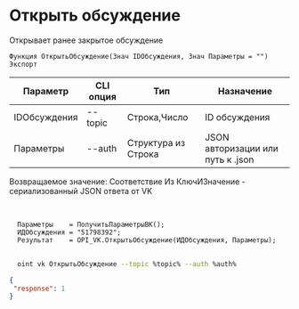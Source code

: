 ﻿---
sidebar_position: 3
---

# Открыть обсуждение
 Открывает ранее закрытое обсуждение



`Функция ОткрытьОбсуждение(Знач IDОбсуждения, Знач Параметры = "") Экспорт`

  | Параметр | CLI опция | Тип | Назначение |
  |-|-|-|-|
  | IDОбсуждения | --topic | Строка,Число | ID обсуждения |
  | Параметры | --auth | Структура из Строка | JSON авторизации или путь к .json |

  
  Возвращаемое значение:   Соответствие Из КлючИЗначение - сериализованный JSON ответа от VK

<br/>




```bsl title="Пример кода"
  Параметры    = ПолучитьПараметрыВК();
  ИДОбсуждения = "51798392";
  Результат    = OPI_VK.ОткрытьОбсуждение(ИДОбсуждения, Параметры);
```
        


```sh title="Пример команды CLI"
    
  oint vk ОткрытьОбсуждение --topic %topic% --auth %auth%

```

```json title="Результат"
{
 "response": 1
}
```

